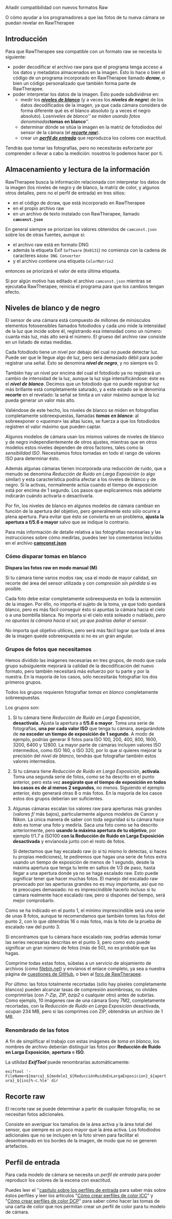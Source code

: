 <div class="pagetitle">

Añadir compatibilidad con nuevos formatos Raw

</div>
<div class="headline">

O cómo ayudar a los programadores a que las fotos de tu nueva cámara se
puedan revelar en RawTherapee

</div>

## Introducción

Para que RawTherapee sea compatible con un formato raw se necesita lo
siguiente:

- poder decodificar el archivo raw para que el programa tenga acceso a
  los datos y metadatos almacenados en la imagen. Ésto lo hace o bien el
  código de un programa incorporado en RawTherapee llamado ***dcraw***,
  o bien un código personalizado que también forma parte de RawTherapee.
- poder interpretar los datos de la imagen. Ésto puede subdividirse en:
  - medir los [***niveles de
    blanco***](#Niveles_de_blanco_y_de_negro "wikilink") (y a veces los
    ***niveles de negro***) de los datos decodificados de la imagen, ya
    que cada cámara considera de forma diferente qué es el blanco
    absoluto (y a veces el negro absoluto). Los*niveles de blanco'' se
    miden usando fotos denominadas***tomas en blanco**''.
  - determinar dónde se sitúa la imagen en la matriz de fotodiodos del
    sensor de la cámara (el [***recorte
    raw***](#Recorte_raw "wikilink")).
  - crear un [***perfil de entrada***](#Perfil_de_entrada "wikilink")
    que reproduzca los colores con exactitud.

Tendrás que tomar las fotografías, pero no necesitarás esforzarte por
comprender o llevar a cabo la medición: nosotros lo podemos hacer por
ti.

## Almacenamiento y lectura de la información

RawTherapee busca la información relacionada con interpretar los datos
de la imagen (los niveles de negro y de blanco, la matriz de color, y
algunos otros detalles, pero no el perfil de entrada) en tres sitios:

- en el código de dcraw, que está incorporado en RawTherapee
- en el propio archivo raw
- en un archivo de texto instalado con RawTherapee, llamado
  **`camconst.json`**

En general siempre se priorizan los valores obtenidos de `camconst.json`
sobre los de otras fuentes, aunque si:

- el archivo raw está en formato DNG
- además la etiqueta Exif `Software` (`0x0131`) no comienza con la
  cadena de caracteres `Adobe DNG Converter`
- y el archivo contiene una etiqueta `ColorMatrix2`

entonces se priorizará el valor de esta última etiqueta.

Si por algún motivo has editado el archivo `camconst.json` mientras se
ejecutaba RawTherapee, reinicia el programa para que los cambios tengan
efecto.

## Niveles de blanco y de negro

El sensor de una cámara está compuesto de millones de minúsculos
elementos fotosensibles llamados fotodiodos y cada uno mide la
intensidad de la luz que incide sobre él, registrando esa intensidad
como un número: cuanta más luz, más alto será el número. El grueso del
archivo raw consiste en un listado de estas medidas.

Cada fotodiodo tiene un nivel por debajo del cual no puede detectar luz.
Puede ser que le llegue algo de luz, pero será demasiado débil para
poder registrar una señal. Esto se denomina ***nivel de negro***, y no
siempre es 0.

También hay un nivel por encima del cual el fotodiodo ya no registrará
un cambio de intensidad de la luz, aunque la luz siga intensificándose:
éste es el ***nivel de blanco***. Decimos que un fotodiodo que no puede
registrar luz más brillante está completamente saturado, y a este estado
se le denomina **recorte** en el revelado: la señal se limita a un valor
máximo aunque la luz pueda generar un valor más alto.

Valiéndose de este hecho, los niveles de blanco se miden en fotografías
completamente sobreexpuestas, llamadas ***tomas en blanco***: al
sobreexponer o *«quemar»* las altas luces, se fuerza a que los
fotodiodos registren el valor máximo que pueden captar.

Algunos modelos de cámara usan los mismos valores de niveles de blanco y
de negro independientemente de otros ajustes, mientras que en otros
modelos estos niveles dependen de otros factores, tales como la
*sensibilidad ISO*. Necesitamos fotos tomadas en todo el rango de
valores ISO para determinar ésto.

Además algunas cámaras tienen incorporada una reducción de ruido, que a
menudo se denomina *Reducción de Ruido en Larga Exposición* (o algo
similar) y esta característica podría afectar a los niveles de blanco y
de negro. Si la activas, normalmente actúa cuando el tiempo de
exposición está por encima de 1 segundo. Los pasos que explicaremos más
adelante indicarán cuándo activarla o desactivarla.

Por fin, los niveles de blanco en algunos modelos de cámara cambian en
función de la apertura del objetivo, pero generalmente esto sólo ocurre
a plena apertura. Para evitar que ésto se convierta en un problema,
**ajusta la apertura a f/5.6 o mayor** salvo que se indique lo
contrario.

Para más información de detalle relativa a las fotografías necesarias y
las instrucciones sobre cómo medirlas, puedes leer los comentarios
incluidos en el archivo
[**camconst.json**](https://github.com/Beep6581/RawTherapee/blob/dev/rtengine/camconst.json)

### Cómo disparar tomas en blanco

**Dispara las fotos raw en modo manual (M)**.

Si tu cámara tiene varios modos raw, usa el modo de mayor calidad, sin
recorte del área del sensor utilizada y con *compresión sin pérdida* si
es posible.

Cada foto debe estar completamente sobreexpuesta en toda la extensión de
la imagen. Por éllo, no importa el sujeto de la toma, ya que todo
quedará blanco, pero es más fácil conseguir ésto si apuntas la cámara
hacia el cielo o a una bombilla blanca. No importa si el cielo está
soleado o nublado, *pero no apuntes la cámara hacia el sol, ya que
podrías dañar el sensor*.

No importa qué objetivo utilices, pero será más fácil lograr que toda el
área de la imagen quede sobreexpuesta si no es un gran angular.

### Grupos de fotos que necesitamos

Hemos dividido las imágenes necesarias en tres grupos, de modo que cada
grupo subsiguiente mejorará la calidad de la decodificación del nuevo
formato, pero también necesitará más esfuerzo por tu parte y por la
nuestra. En la mayoría de los casos, sólo necesitarás fotografiar los
dos primeros grupos.

Todos los grupos requieren fotografiar *tomas en blanco* completamente
sobreexpuestas.

Los grupos son:

1.  Si tu cámara tiene *Reducción de Ruido en Larga Exposición*,
    **desactívala**. Ajusta la apertura a **f/5.6 o mayor**. Toma una
    serie de fotografías, **una por cada valor ISO** que tenga tu
    cámara, asegurándote de **no exceder un tiempo de exposición de 1
    segundo**. A modo de ejemplo, podrías generar 8 fotos para ISO 100,
    200, 400, 800, 1600, 3200, 6400 y 12800. La mayor parte de cámaras
    incluyen valores ISO intermedios, como ISO 160, o ISO 320, por lo
    que si quieres mejorar la precisión del *nivel de blanco*, tendrás
    que fotografiar también estos valores intermedios.
2.  Si tu cámara tiene *Reducción de Ruido en Larga Exposición*,
    **actívala**. Toma una segunda serie de fotos, como se ha descrito
    en el punto anterior, pero esta vez **asegúrate que el tiempo de
    exposición en todos los casos es de al menos 2 segundos**, no menos.
    Siguiendo el ejemplo anterior, ésto generará otras 8 o más fotos. En
    la mayoría de los casos estos dos grupos deberían ser suficientes.
3.  Algunas cámaras escalan los valores raw para aperturas más grandes
    (valores *f/* más bajos), particularmente algunos modelos de Canon y
    Nikon. La única manera de saber con toda seguridad si tu cámara hace
    ésto es tomar una foto y medirla. Saca una foto como se ha descrito
    anteriormente, pero **usando la máxima apertura de tu objetivo**,
    por ejemplo f/1.7 a ISO100 **con la Reducción de Ruido en Larga
    Exposición desactivada** y envíanosla junto con el resto de fotos.

    Si detectamos que hay escalado raw (o si tú mismo lo detectas, si
    haces tu propias mediciones), te pediremos que hagas una serie de
    fotos extra usando un tiempo de exposición de menos de 1 segundo,
    desde la máxima apertura que tenga tu lente en saltos de 1/3 de
    paso, hasta llegar a una apertura donde ya no se haga escalado raw.
    Esto puede significar tener que hacer muchas fotos. El manejo del
    escalado raw provocado por las aperturas grandes no es muy
    importante, así que no te preocupes demasiado: no es imprescindible
    hacerlo incluso si tu cámara realmente hace escalado raw, pero si
    dispones del tiempo, será mejor comprobarlo.

Como se ha indicado en el punto 1, el mínimo imprescindible será una
serie de unas 8 fotos, aunque te recomendamos que también tomes las
fotos del punto 2, con lo que obtendrás 16 o más fotos, más la foto de
la prueba de escalado raw del punto 3.

Si encontramos que tu cámara hace escalado raw, podrías además tomar las
series necesarias descritas en el punto 3, pero como esto puede
significar un gran número de fotos (más de 50), no es probable que las
hagas.

Comprime todas estas fotos, súbelas a un servicio de alojamiento de
archivos (como [filebin.net](http://filebin.net)) y envíanos el enlace
completo, ya sea a nuestra página de [cuestiones de
GitHub](https://github.com/Beep6581/RawTherapee/issues/new), o bien al
[foro de RawTherapee](https://discuss.pixls.us/c/software/rawtherapee).

Por último: las fotos totalmente recortadas (sólo hay píxeles
completamente blancos) pueden alcanzar tasas de compresión asombrosas,
no olvides comprimirlas (con *7-Zip*, *ZIP*, *bzip2* o cualquier otro)
antes de subirlas. Como ejemplo, 10 imágenes raw de una cámara Sony 7M2,
completamente recortadas, con la *Reducción de Ruido en Larga
Exposición* desactivada, ocupan 234 MB, pero si las comprimes con ZIP,
obtendrás un archivo de 1 MB.

### Renombrado de las fotos

A fin de simplificar el trabajo con estas imágenes de *toma en blanco*,
los nombres de archivo deberían distinguir las fotos por **Reducción de
Ruido en Larga Exposición**, **apertura** e **ISO**.

La utilidad ***ExifTool*** puede renombrarlas automáticamente:

`exiftool '-FileName<${marca}_${modelo}_${ReducciónRuidoEnLargaExposicion}_${apertura}_${iso}%-c.%le' dir`

## Recorte raw

El recorte raw se puede determinar a partir de cualquier fotografía; no
se necesitan fotos adicionales.

Consiste en averiguar los tamaños de la área activa y la área total del
sensor, que siempre es un poco mayor que la área activa. Los fotodiodos
adicionales que no se incluyen en la foto sirven para facilitar el
desentramado en los bordes de la imagen, de modo que no se generen
artefactos.

## Perfil de entrada

Para cada modelo de cámara se necesita un *perfil de entrada* para poder
reproducir los colores de la escena con exactitud.

Puedes leer el ''[capítulo sobre los perfiles de
entrada](Color_Management/es#El_perfil_de_entrada "wikilink") para saber
más sobre éstos perfiles y leer los artículos "[Cómo crear perfiles de
color ICC](How_to_create_ICC_color_profiles/es "wikilink")" y "[Cómo
crear perfiles de color
DCP](How_to_create_DCP_color_profiles/es "wikilink")" para saber cómo
hacer las tomas de una carta de color que nos permitan crear un perfil
de color para tu modelo de cámara.